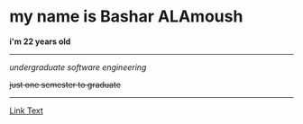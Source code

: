 # my name is Bashar ALAmoush

**i'm 22 years old**

***

*undergraduate software engineering*

~~just one semester to graduate~~
***
[Link Text](https://www.instagram.com/omushb/)
